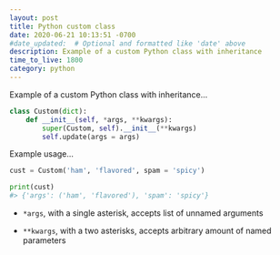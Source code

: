 ```yaml
---
layout: post
title: Python custom class
date: 2020-06-21 10:13:51 -0700
#date_updated:  # Optional and formatted like 'date' above
description: Example of a custom Python class with inheritance
time_to_live: 1800
category: python
---
```




Example of a custom Python class with inheritance...


```python
class Custom(dict):
    def __init__(self, *args, **kwargs):
        super(Custom, self).__init__(**kwargs)
        self.update(args = args)
```


Example usage...


```python
cust = Custom('ham', 'flavored', spam = 'spicy')

print(cust)
#> {'args': ('ham', 'flavored'), 'spam': 'spicy'}
```


- `*args`, with a single asterisk, accepts list of unnamed arguments

- `**kwargs`, with a two asterisks, accepts arbitrary amount of named parameters
